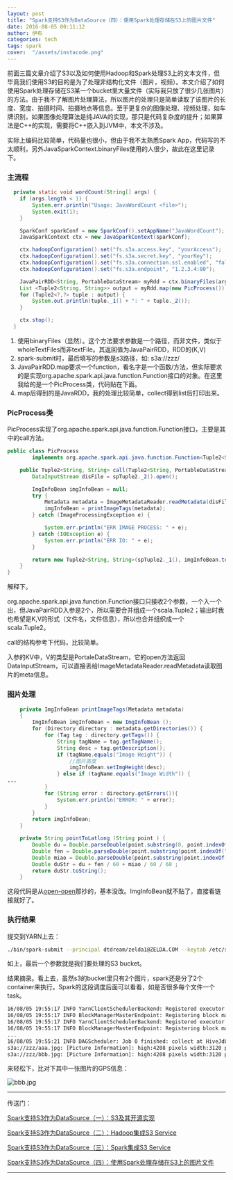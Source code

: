 ```yaml
---
layout: post
title: "Spark支持S3作为DataSource（四）：使用Spark处理存储在S3上的图片文件"
date: 2016-08-05 00:11:12
author: 伊布
categories: tech
tags: spark
cover:  "/assets/instacode.png"
---
```


前面三篇文章介绍了S3以及如何使用Hadoop和Spark处理S3上的文本文件，但毕竟我们使用S3的目的是为了处理非结构化文件（图片，视频）。本文介绍了如何使用Spark处理存储在S3某一个bucket里大量文件（实际我只放了很少几张图片）的方法。由于我不了解图片处理算法，所以图片的处理只是简单读取了该图片的长度、宽度、拍摄时间、拍摄地点等信息。至于更复杂的图像处理、视频处理，如车牌识别，如果图像处理算法是纯JAVA的实现，那只是代码复杂度的提升；如果算法是C++的实现，需要将C++嵌入到JVM中，本文不涉及。

实际上编码比较简单，代码量也很小，但由于我不太熟悉Spark App，代码写的不太顺利，另外JavaSparkContext.binaryFiles使用的人很少，故此在这里记录下。

### 主流程

```java
  private static void wordCount(String[] args) {
    if (args.length < 1) {
        System.err.println("Usage: JavaWordCount <file>");
        System.exit(1);
    }

    SparkConf sparkConf = new SparkConf().setAppName("JavaWordCount");
    JavaSparkContext ctx = new JavaSparkContext(sparkConf);

    ctx.hadoopConfiguration().set("fs.s3a.access.key", "yourAccess");
    ctx.hadoopConfiguration().set("fs.s3a.secret.key", "yourKey");
    ctx.hadoopConfiguration().set("fs.s3a.connection.ssl.enabled", "false");
    ctx.hadoopConfiguration().set("fs.s3a.endpoint", "1.2.3.4:80");

    JavaPairRDD<String, PortableDataStream> myRdd = ctx.binaryFiles(args[0]);
    List <Tuple2<String, String>> output = myRdd.map(new PicProcess()).collect();
    for (Tuple2<?,?> tuple : output) {
        System.out.println(tuple._1() + ": " + tuple._2());
    }

    ctx.stop();
  }
```

1. 使用binaryFiles（显然）。这个方法要求参数是一个路径，而非文件，类似于wholeTextFiles而非textFile。其返回值为JavaPairRDD，RDD的(K,V)
2. spark-submit时，最后填写的参数是s3路径，如: s3a://zzz/
3. JavaPairRDD.map要求一个function，看名字是一个函数/方法，但实际要求的是实现org.apache.spark.api.java.function.Function接口的对象。在这里我给的是一个PicProcess类，代码贴在下面。
4. map后得到的是JavaRDD，我的处理比较简单，collect得到list后打印出来。


### PicProcess类


PicProcess实现了org.apache.spark.api.java.function.Function接口，主要是其中的call方法。

```java
public class PicProcess
        implements org.apache.spark.api.java.function.Function<Tuple2<String, PortableDataStream>, Tuple2<String, String>> {

    public Tuple2<String, String> call(Tuple2<String, PortableDataStream> spTuple2) throws Exception {
        DataInputStream disFile = spTuple2._2().open();

        ImgInfoBean imgInfoBean = null;
        try {
            Metadata metadata = ImageMetadataReader.readMetadata(disFile);
            imgInfoBean = printImageTags(metadata);
        } catch (ImageProcessingException e) {

            System.err.println("ERR IMAGE PROCESS: " + e);
        } catch (IOException e) {
            System.err.println("ERR IO: " + e);
        }

        return new Tuple2<String, String>(spTuple2._1(), imgInfoBean.toString());
    }
}
```

解释下。

org.apache.spark.api.java.function.Function接口只接收2个参数，一个入一个出，但JavaPairRDD入参是2个，所以需要合并组成一个scala.Tuple2；输出时我也希望是K,V的形式（文件名，文件信息），所以也合并组织成一个scala.Tuple2。

call的结构参考下代码，比较简单。

入参的KV中，V的类型是PortaleDataStream，它的open方法返回DataInputStream，可以直接丢给ImageMetadataReader.readMetadata读取图片的meta信息。


### 图片处理

```java
    private ImgInfoBean printImageTags(Metadata metadata)
    {
        ImgInfoBean imgInfoBean = new ImgInfoBean ();
        for (Directory directory : metadata.getDirectories()) {
            for (Tag tag : directory.getTags()) {
                String tagName = tag.getTagName();
                String desc = tag.getDescription();
                if (tagName.equals("Image Height")) {
                    //图片高度
                    imgInfoBean.setImgHeight(desc);
                } else if (tagName.equals("Image Width")) {
...
            }
            for (String error : directory.getErrors()){
                System.err.println("ERROR: " + error);
            }
        }
        return imgInfoBean;
    }

    private String pointToLatlong (String point ) {
        Double du = Double.parseDouble(point.substring(0, point.indexOf("°")).trim());
        Double fen = Double.parseDouble(point.substring(point.indexOf("°")+1, point.indexOf("'")).trim());
        Double miao = Double.parseDouble(point.substring(point.indexOf("'")+1, point.indexOf("\"")).trim());
        Double duStr = du + fen / 60 + miao / 60 / 60 ;
        return duStr.toString();
    }
```

这段代码是从[open-open](http://www.open-open.com/code/view/1425376015697)那抄的，基本没改。ImgInfoBean就不贴了，直接看链接就好了。

### 执行结果

提交到YARN上去：

```bash
./bin/spark-submit --principal dtdream/zelda1@ZELDA.COM --keytab /etc/security/dtdream.zelda1.keytab --driver-java-options '-agentlib:jdwp=transport=dt_socket,server=y,suspend=n,address=13838'  --jars /home/dtdream/hadoop/hadoop-2.7.2/share/hadoop/tools/lib/aws-java-sdk-1.7.4.jar,/home/dtdream/hadoop/hadoop-2.7.2/share/hadoop/tools/lib/hadoop-aws-2.7.2.jar  --class com.dtdream.dthink.ads.zkcfg.HiveJdbcClient --master yarn /home/dtdream/zkcfg-1.0-SNAPSHOT.jar s3a://zzz/
```

如上，最后一个参数就是我们要处理的S3 bucket。

结果摘录。看上去，虽然s3的bucket里只有2个图片，spark还是分了2个container来执行。Spark的这段调度后面可以看看，如是否很多每个文件一个task。

```bash
16/08/05 19:55:17 INFO YarnClientSchedulerBackend: Registered executor NettyRpcEndpointRef(null) (zelda1:44604) with ID 1
16/08/05 19:55:17 INFO BlockManagerMasterEndpoint: Registering block manager zelda1:44854 with 21.3 GB RAM, BlockManagerId(1, zelda1, 44854)
16/08/05 19:55:17 INFO YarnClientSchedulerBackend: Registered executor NettyRpcEndpointRef(null) (zelda2:33312) with ID 2
16/08/05 19:55:17 INFO BlockManagerMasterEndpoint: Registering block manager zelda2:44510 with 21.3 GB RAM, BlockManagerId(2, zelda2, 44510)
...
16/08/05 19:55:21 INFO DAGScheduler: Job 0 finished: collect at HiveJdbcClient.java:258, took 2.675374 s
s3a://zzz/aaa.jpg: [Picture Information]: high:4208 pixels width:3120 pixels  recording time:2015:03:07 23:07:15  altitude:0 metres latitude:30.14270833333333 longitude:120.18971944444445
s3a://zzz/bbb.jpg: [Picture Information]: high:4208 pixels width:3120 pixels  recording time:2015:03:07 23:07:16  altitude:0 metres latitude:30.14270833333333 longitude:120.18971944444445
```

来轻松下，比对下其中一张图片的GPS信息：

![bbb.jpg](http://7xir15.com1.z0.glb.clouddn.com/bbb.jpg)



---

传送门：

[Spark支持S3作为DataSource（一）：S3及其开源实现](http://www.datastart.cn/tech/2016/07/25/s3-1.html)

[Spark支持S3作为DataSource（二）：Hadoop集成S3 Service](http://www.datastart.cn/tech/2016/07/26/s3-2.html)

[Spark支持S3作为DataSource（三）：Spark集成S3 Service](http://www.datastart.cn/tech/2016/07/27/s3-3.html)

[Spark支持S3作为DataSource（四）：使用Spark处理存储在S3上的图片文件](http://www.datastart.cn/tech/2016/08/05/s3-4.html)

---
